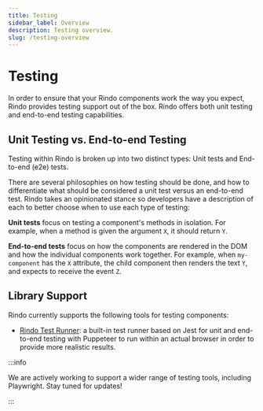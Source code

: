 ```yaml
---
title: Testing
sidebar_label: Overview
description: Testing overview.
slug: /testing-overview
---
```


# Testing

In order to ensure that your Rindo components work the way you expect, Rindo provides testing support out of the
box. Rindo offers both unit testing and end-to-end testing capabilities.

## Unit Testing vs. End-to-end Testing

Testing within Rindo is broken up into two distinct types: Unit tests and End-to-end (e2e) tests.

There are several philosophies on how testing should be done, and how to differentiate what should be considered a unit
test versus an end-to-end test. Rindo takes an opinionated stance so developers have a description of each to better
choose when to use each type of testing:

**Unit tests** focus on testing a component's methods in isolation. For example, when a method is given the argument
`X`, it should return `Y`.

**End-to-end tests** focus on how the components are rendered in the DOM and how the individual components work
together. For example, when `my-component` has the `X` attribute, the child component then renders the text `Y`, and
expects to receive the event `Z`.

## Library Support

Rindo currently supports the following tools for testing components:

- [Rindo Test Runner](./rindo-testrunner/01-overview.md): a built-in test runner based on Jest for unit and end-to-end testing with Puppeteer to run within an actual browser in order to provide more realistic results.

:::info

We are actively working to support a wider range of testing tools, including Playwright. Stay tuned for updates!

:::

